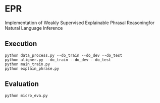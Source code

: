 # EPR
Implementation of Weakly Supervised Explainable Phrasal Reasoningfor Natural Language Inference

## Execution
```console
python data_process.py --do_train --do_dev --do_test
python aligner.py --do_train --do_dev --do_test
python main_train.py
python explain_phrase.py
```

## Evaluation
```console
python micro_eva.py
```
